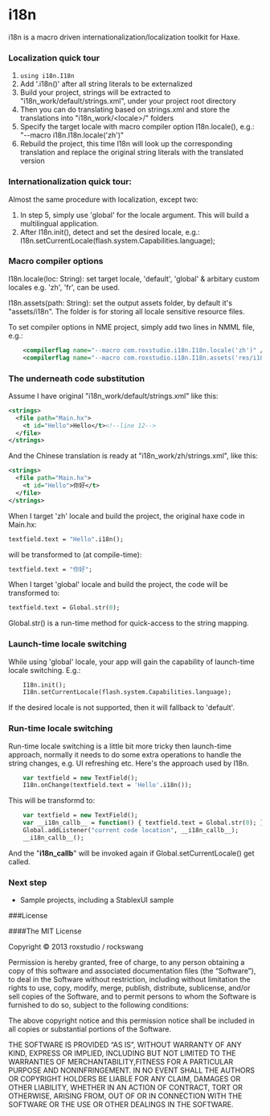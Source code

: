 i18n
====

i18n is a macro driven internationalization/localization toolkit for Haxe.

### Localization quick tour

1. ```using i18n.I18n```
2. Add '.i18n()' after all string literals to be externalized
3. Build your project, strings will be extracted to "i18n_work/default/strings.xml", under your project root directory
4. Then you can do translating based on strings.xml and store the translations into "i18n_work/&lt;locale&gt;/" folders
5. Specify the target locale with macro compiler option I18n.locale(), e.g.: "--macro i18n.I18n.locale('zh')"
6. Rebuild the project, this time I18n will look up the corresponding translation and replace the original string literals with the translated version

### Internationalization quick tour:

Almost the same procedure with localization, except two:

1. In step 5, simply use 'global' for the locale argument. This will build a multilingual application.
2. After I18n.init(), detect and set the desired locale, e.g.: I18n.setCurrentLocale(flash.system.Capabilities.language);

### Macro compiler options

I18n.locale(loc: String): set target locale, 'default', 'global' & arbitary custom locales e.g. 'zh', 'fr', can be used.

I18n.assets(path: String): set the output assets folder, by default it's "assets/i18n". The folder is for storing all locale sensitive resource files.

To set compiler options in NME project, simply add two lines in NMML file, e.g.:
```xml
    <compilerflag name="--macro com.roxstudio.i18n.I18n.locale('zh')" />
    <compilerflag name="--macro com.roxstudio.i18n.I18n.assets('res/i18n')" />
```

### The underneath code substitution

Assume I have original "i18n_work/default/strings.xml" like this:
```xml
<strings>
  <file path="Main.hx">
    <t id="Hello">Hello</t><!--line 12-->
  </file>
</strings>
```
And the Chinese translation is ready at "i18n_work/zh/strings.xml", like this:
```xml
<strings>
  <file path="Main.hx">
    <t id="Hello">你好</t>
  </file>
</strings>
```

When I target 'zh' locale and build the project, the original haxe code in Main.hx:
```haxe
textfield.text = "Hello".i18n();
```
will be transformed to (at compile-time):
```haxe
textfield.text = "你好";
```
When I target 'global' locale and build the project, the code will be transformed to:
```haxe
textfield.text = Global.str(0);
```
Global.str() is a run-time method for quick-access to the string mapping.

### Launch-time locale switching

While using 'global' locale, your app will gain the capability of launch-time locale switching. E.g.:
```haxe
    I18n.init();
    I18n.setCurrentLocale(flash.system.Capabilities.language);
```
If the desired locale is not supported, then it will fallback to 'default'.

### Run-time locale switching

Run-time locale switching is a little bit more tricky then launch-time approach, normally it needs to do some extra operations to handle the string changes,
e.g. UI refreshing etc. Here's the approach used by I18n.
```haxe
    var textfield = new TextField();
    I18n.onChange(textfield.text = 'Hello'.i18n());
```
This will be transformd to:
```haxe
    var textfield = new TextField();
    var __i18n_callb__ = function() { textfield.text = Global.str(0); }
    Global.addListener("current code location", __i18n_callb__);
    __i18n_callb__();
```
And the "__i18n_callb__" will be invoked again if Global.setCurrentLocale() get called.

### Next step

* Sample projects, including a StablexUI sample

###License

####The MIT License

Copyright © 2013 roxstudio / rockswang

Permission is hereby granted, free of charge, to any person obtaining a copy of this software and associated documentation files (the “Software”), to deal in the Software without restriction, including without limitation the rights to use, copy, modify, merge, publish, distribute, sublicense, and/or sell copies of the Software, and to permit persons to whom the Software is furnished to do so, subject to the following conditions:

The above copyright notice and this permission notice shall be included in all copies or substantial portions of the Software.

THE SOFTWARE IS PROVIDED “AS IS”, WITHOUT WARRANTY OF ANY KIND, EXPRESS OR IMPLIED, INCLUDING BUT NOT LIMITED TO THE WARRANTIES OF MERCHANTABILITY,FITNESS FOR A PARTICULAR PURPOSE AND NONINFRINGEMENT. IN NO EVENT SHALL THE AUTHORS OR COPYRIGHT HOLDERS BE LIABLE FOR ANY CLAIM, DAMAGES OR OTHER LIABILITY, WHETHER IN AN ACTION OF CONTRACT, TORT OR OTHERWISE, ARISING FROM, OUT OF OR IN CONNECTION WITH THE SOFTWARE OR THE USE OR OTHER DEALINGS IN THE SOFTWARE.
